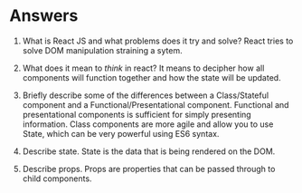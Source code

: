 # Answers

1.  What is React JS and what problems does it try and solve?
React tries to solve DOM manipulation straining a sytem.

1.  What does it mean to _think_ in react?
It means to decipher how all components will function together and how the state will be updated.

1.  Briefly describe some of the differences between a Class/Stateful component and a Functional/Presentational component.
Functional and presentational components is sufficient for simply presenting information. Class components are more agile and allow you to use State, which can be very powerful using ES6 syntax.

1.  Describe state.
State is the data that is being rendered on the DOM.

1.  Describe props.
Props are properties that can be passed through to child components.
